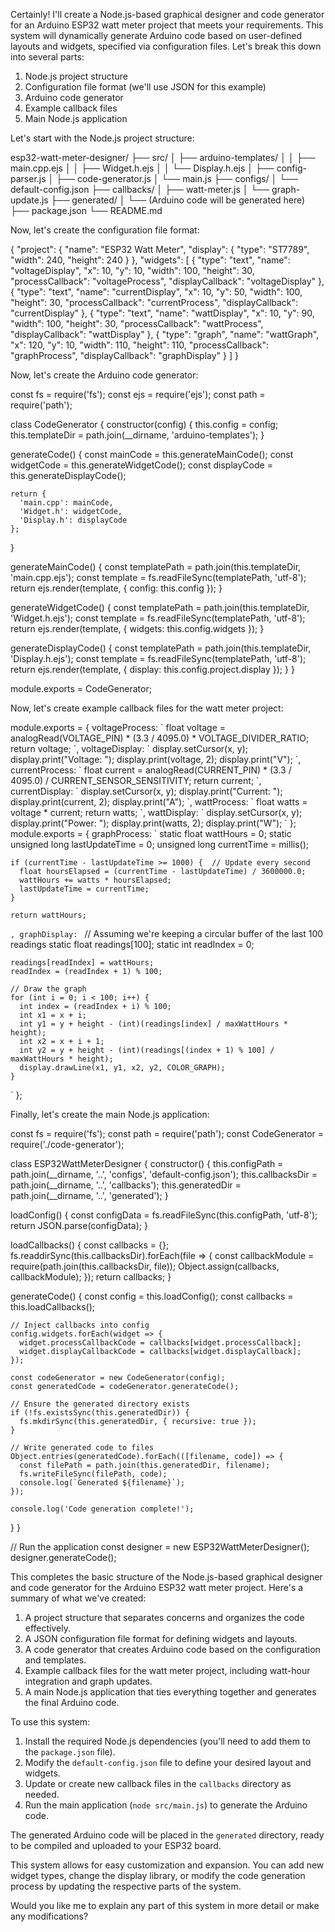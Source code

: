  Certainly! I'll create a Node.js-based graphical designer and code generator for an Arduino ESP32 watt meter project that meets your requirements. This system will dynamically generate Arduino code based on user-defined layouts and widgets, specified via configuration files. Let's break this down into several parts:

1. Node.js project structure
2. Configuration file format (we'll use JSON for this example)
3. Arduino code generator
4. Example callback files
5. Main Node.js application

Let's start with the Node.js project structure:



<antArtifact identifier="project-structure" type="application/vnd.ant.code" language="plaintext" title="Node.js Project Structure">
esp32-watt-meter-designer/
├── src/
│   ├── arduino-templates/
│   │   ├── main.cpp.ejs
│   │   ├── Widget.h.ejs
│   │   └── Display.h.ejs
│   ├── config-parser.js
│   ├── code-generator.js
│   └── main.js
├── configs/
│   └── default-config.json
├── callbacks/
│   ├── watt-meter.js
│   └── graph-update.js
├── generated/
│   └── (Arduino code will be generated here)
├── package.json
└── README.md
</antArtifact>

Now, let's create the configuration file format:



<antArtifact identifier="default-config" type="application/vnd.ant.code" language="json" title="Default Configuration (default-config.json)">
{
  "project": {
    "name": "ESP32 Watt Meter",
    "display": {
      "type": "ST7789",
      "width": 240,
      "height": 240
    }
  },
  "widgets": [
    {
      "type": "text",
      "name": "voltageDisplay",
      "x": 10,
      "y": 10,
      "width": 100,
      "height": 30,
      "processCallback": "voltageProcess",
      "displayCallback": "voltageDisplay"
    },
    {
      "type": "text",
      "name": "currentDisplay",
      "x": 10,
      "y": 50,
      "width": 100,
      "height": 30,
      "processCallback": "currentProcess",
      "displayCallback": "currentDisplay"
    },
    {
      "type": "text",
      "name": "wattDisplay",
      "x": 10,
      "y": 90,
      "width": 100,
      "height": 30,
      "processCallback": "wattProcess",
      "displayCallback": "wattDisplay"
    },
    {
      "type": "graph",
      "name": "wattGraph",
      "x": 120,
      "y": 10,
      "width": 110,
      "height": 110,
      "processCallback": "graphProcess",
      "displayCallback": "graphDisplay"
    }
  ]
}
</antArtifact>

Now, let's create the Arduino code generator:



<antArtifact identifier="code-generator" type="application/vnd.ant.code" language="javascript" title="Arduino Code Generator (code-generator.js)">
const fs = require('fs');
const ejs = require('ejs');
const path = require('path');

class CodeGenerator {
  constructor(config) {
    this.config = config;
    this.templateDir = path.join(__dirname, 'arduino-templates');
  }

  generateCode() {
    const mainCode = this.generateMainCode();
    const widgetCode = this.generateWidgetCode();
    const displayCode = this.generateDisplayCode();

    return {
      'main.cpp': mainCode,
      'Widget.h': widgetCode,
      'Display.h': displayCode
    };
  }

  generateMainCode() {
    const templatePath = path.join(this.templateDir, 'main.cpp.ejs');
    const template = fs.readFileSync(templatePath, 'utf-8');
    return ejs.render(template, { config: this.config });
  }

  generateWidgetCode() {
    const templatePath = path.join(this.templateDir, 'Widget.h.ejs');
    const template = fs.readFileSync(templatePath, 'utf-8');
    return ejs.render(template, { widgets: this.config.widgets });
  }

  generateDisplayCode() {
    const templatePath = path.join(this.templateDir, 'Display.h.ejs');
    const template = fs.readFileSync(templatePath, 'utf-8');
    return ejs.render(template, { display: this.config.project.display });
  }
}

module.exports = CodeGenerator;
</antArtifact>

Now, let's create example callback files for the watt meter project:



<antArtifact identifier="watt-meter-callbacks" type="application/vnd.ant.code" language="javascript" title="Watt Meter Callbacks (watt-meter.js)">
module.exports = {
  voltageProcess: `
    float voltage = analogRead(VOLTAGE_PIN) * (3.3 / 4095.0) * VOLTAGE_DIVIDER_RATIO;
    return voltage;
  `,
  voltageDisplay: `
    display.setCursor(x, y);
    display.print("Voltage: ");
    display.print(voltage, 2);
    display.print("V");
  `,
  currentProcess: `
    float current = analogRead(CURRENT_PIN) * (3.3 / 4095.0) / CURRENT_SENSOR_SENSITIVITY;
    return current;
  `,
  currentDisplay: `
    display.setCursor(x, y);
    display.print("Current: ");
    display.print(current, 2);
    display.print("A");
  `,
  wattProcess: `
    float watts = voltage * current;
    return watts;
  `,
  wattDisplay: `
    display.setCursor(x, y);
    display.print("Power: ");
    display.print(watts, 2);
    display.print("W");
  `
};
</antArtifact>

<antArtifact identifier="graph-update-callbacks" type="application/vnd.ant.code" language="javascript" title="Graph Update Callbacks (graph-update.js)">
module.exports = {
  graphProcess: `
    static float wattHours = 0;
    static unsigned long lastUpdateTime = 0;
    unsigned long currentTime = millis();
    
    if (currentTime - lastUpdateTime >= 1000) {  // Update every second
      float hoursElapsed = (currentTime - lastUpdateTime) / 3600000.0;
      wattHours += watts * hoursElapsed;
      lastUpdateTime = currentTime;
    }
    
    return wattHours;
  `,
  graphDisplay: `
    // Assuming we're keeping a circular buffer of the last 100 readings
    static float readings[100];
    static int readIndex = 0;
    
    readings[readIndex] = wattHours;
    readIndex = (readIndex + 1) % 100;
    
    // Draw the graph
    for (int i = 0; i < 100; i++) {
      int index = (readIndex + i) % 100;
      int x1 = x + i;
      int y1 = y + height - (int)(readings[index] / maxWattHours * height);
      int x2 = x + i + 1;
      int y2 = y + height - (int)(readings[(index + 1) % 100] / maxWattHours * height);
      display.drawLine(x1, y1, x2, y2, COLOR_GRAPH);
    }
  `
};
</antArtifact>

Finally, let's create the main Node.js application:



<antArtifact identifier="main-application" type="application/vnd.ant.code" language="javascript" title="Main Node.js Application (main.js)">
const fs = require('fs');
const path = require('path');
const CodeGenerator = require('./code-generator');

class ESP32WattMeterDesigner {
  constructor() {
    this.configPath = path.join(__dirname, '..', 'configs', 'default-config.json');
    this.callbacksDir = path.join(__dirname, '..', 'callbacks');
    this.generatedDir = path.join(__dirname, '..', 'generated');
  }

  loadConfig() {
    const configData = fs.readFileSync(this.configPath, 'utf-8');
    return JSON.parse(configData);
  }

  loadCallbacks() {
    const callbacks = {};
    fs.readdirSync(this.callbacksDir).forEach(file => {
      const callbackModule = require(path.join(this.callbacksDir, file));
      Object.assign(callbacks, callbackModule);
    });
    return callbacks;
  }

  generateCode() {
    const config = this.loadConfig();
    const callbacks = this.loadCallbacks();

    // Inject callbacks into config
    config.widgets.forEach(widget => {
      widget.processCallbackCode = callbacks[widget.processCallback];
      widget.displayCallbackCode = callbacks[widget.displayCallback];
    });

    const codeGenerator = new CodeGenerator(config);
    const generatedCode = codeGenerator.generateCode();

    // Ensure the generated directory exists
    if (!fs.existsSync(this.generatedDir)) {
      fs.mkdirSync(this.generatedDir, { recursive: true });
    }

    // Write generated code to files
    Object.entries(generatedCode).forEach(([filename, code]) => {
      const filePath = path.join(this.generatedDir, filename);
      fs.writeFileSync(filePath, code);
      console.log(`Generated ${filename}`);
    });

    console.log('Code generation complete!');
  }
}

// Run the application
const designer = new ESP32WattMeterDesigner();
designer.generateCode();
</antArtifact>

This completes the basic structure of the Node.js-based graphical designer and code generator for the Arduino ESP32 watt meter project. Here's a summary of what we've created:

1. A project structure that separates concerns and organizes the code effectively.
2. A JSON configuration file format for defining widgets and layouts.
3. A code generator that creates Arduino code based on the configuration and templates.
4. Example callback files for the watt meter project, including watt-hour integration and graph updates.
5. A main Node.js application that ties everything together and generates the final Arduino code.

To use this system:

1. Install the required Node.js dependencies (you'll need to add them to the `package.json` file).
2. Modify the `default-config.json` file to define your desired layout and widgets.
3. Update or create new callback files in the `callbacks` directory as needed.
4. Run the main application (`node src/main.js`) to generate the Arduino code.

The generated Arduino code will be placed in the `generated` directory, ready to be compiled and uploaded to your ESP32 board.

This system allows for easy customization and expansion. You can add new widget types, change the display library, or modify the code generation process by updating the respective parts of the system.

Would you like me to explain any part of this system in more detail or make any modifications?

